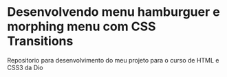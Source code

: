 # Desenvolvendo menu hamburguer e morphing menu com CSS Transitions
Repositorio para desenvolvimento do meu projeto para o curso de HTML e CSS3 da Dio 
